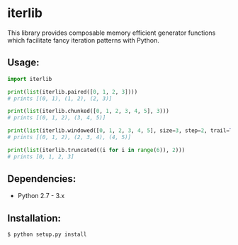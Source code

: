 iterlib
======
This library provides composable memory efficient generator functions which
facilitate fancy iteration patterns with Python.

## Usage:
```python
import iterlib

print(list(iterlib.paired([0, 1, 2, 3])))
# prints [(0, 1), (1, 2), (2, 3)]

print(list(iterlib.chunked([0, 1, 2, 3, 4, 5], 3)))
# prints [(0, 1, 2), (3, 4, 5)]

print(list(iterlib.windowed([0, 1, 2, 3, 4, 5], size=3, step=2, trail=True)))
# prints [(0, 1, 2), (2, 3, 4), (4, 5)]

print(list(iterlib.truncated((i for i in range(6)), 2)))
# prints [0, 1, 2, 3]
```

## Dependencies:
* Python 2.7 - 3.x

## Installation:
```bash
$ python setup.py install
```
